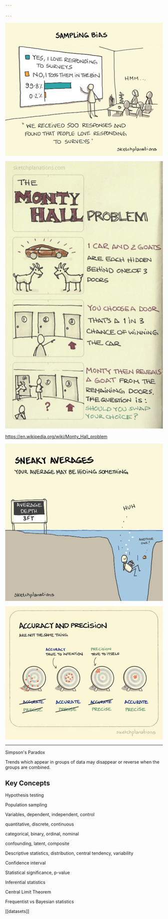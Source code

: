 ```yaml
---

---
```



![](/assets/static/img/sampling-bias.png)

![](/assets/static/img/monty-hall.jpeg)

<https://en.wikipedia.org/wiki/Monty_Hall_problem>

![](/assets/static/img/averages.png)

![](/assets/static/img/accurate-vs-precise.jpeg)


---

Simpson's Paradox

Trends which appear in groups of data may disappear or reverse when the groups are combined.

## Key Concepts 

Hypothesis testing  

Population sampling 

Variables, dependent, independent, control 

quantitative, discrete, continuous 

categorical, binary, ordinal, nominal 

confounding, latent, composite

Descriptive statistics, distribution, central tendency, variability 

Confidence interval 

Statistical significance, p-value 

Inferential statistics 

Central Limit Theorem 

Frequentist vs Bayesian statistics 


[[datasets]]
